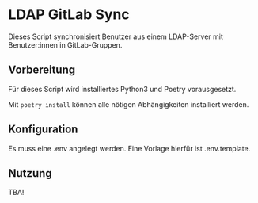 # LDAP GitLab Sync

Dieses Script synchronisiert Benutzer aus einem LDAP-Server mit Benutzer:innen in GitLab-Gruppen.

## Vorbereitung
Für dieses Script wird installiertes Python3 und Poetry vorausgesetzt.

Mit ```poetry install``` können alle nötigen Abhängigkeiten installiert werden.

## Konfiguration
Es muss eine .env angelegt werden. Eine Vorlage hierfür ist .env.template.

## Nutzung
TBA!
